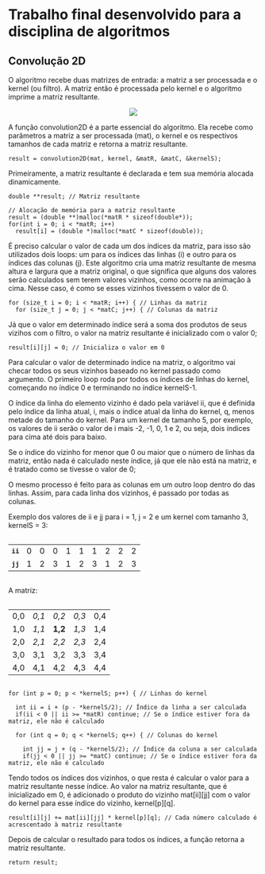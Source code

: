 # Trabalho final desenvolvido para a disciplina de algoritmos

## Convolução 2D

O algoritmo recebe duas matrizes de entrada: a matriz a ser processada e o kernel (ou filtro). A matriz então é processada pelo kernel e o algoritmo imprime a matriz resultante.

<p align="center">
  <img src="https://miro.medium.com/max/790/1*1okwhewf5KCtIPaFib4XaA.gif" />
</p>

A função convolution2D é a parte essencial do algoritmo. Ela recebe como parâmetros a matriz a ser processada (mat), o kernel e os respectivos tamanhos de cada matriz e retorna a matriz resultante.

```
result = convolution2D(mat, kernel, &matR, &matC, &kernelS);
```

Primeiramente, a matriz resultante é declarada e tem sua memória alocada dinamicamente.

```
double **result; // Matriz resultante

// Alocação de memória para a matriz resultante
result = (double **)malloc(*matR * sizeof(double*));
for(int i = 0; i < *matR; i++)
  result[i] = (double *)malloc(*matC * sizeof(double));
```

É preciso calcular o valor de cada um dos índices da matriz, para isso são utilizados dois loops: um para os índices das linhas (i) e outro para os índices das colunas (j). Este algoritmo cria uma matriz resultante de mesma altura e largura que a matriz original, o que significa que alguns dos valores serão calculados sem terem valores vizinhos, como ocorre na animação à cima. Nesse caso, é como se esses vizinhos tivessem o valor de 0.

```
for (size_t i = 0; i < *matR; i++) { // Linhas da matriz
  for (size_t j = 0; j < *matC; j++) { // Colunas da matriz
```

Já que o valor em determinado índice será a soma dos produtos de seus vizihos com o filtro, o valor na matriz resultante é inicializado com o valor 0;

```
result[i][j] = 0; // Inicializa o valor em 0
```

Para calcular o valor de determinado índice na matriz, o algoritmo vai checar todos os seus vizinhos baseado no kernel passado como argumento. O primeiro loop roda por todos os índices de linhas do kernel, começando no índice 0 e terminando no índice kernelS-1.

O índice da linha do elemento vizinho é dado pela variável ii, que é definida pelo índice da linha atual, i, mais o índice atual da linha do kernel, q, menos metade do tamanho do kernel. Para um kernel de tamanho 5, por exemplo, os valores de ii serão o valor de i mais -2, -1, 0, 1 e 2, ou seja, dois índices para cima até dois para baixo.

Se o índice do vizinho for menor que 0 ou maior que o número de linhas da matriz, então nada é calculado neste índice, já que ele não está na matriz, e é tratado como se tivesse o valor de 0;

O mesmo processo é feito para as colunas em um outro loop dentro do das linhas. Assim, para cada linha dos vizinhos, é passado por todas as colunas.

Exemplo dos valores de ii e jj para i = 1, j = 2 e um kernel com tamanho 3, kernelS = 3:

<div style="display:flex; justify-content: center;">
<table>
  <tr>
    <td style="font-weight: bold;font-family: monospace">ii</td>
    <td>0</td>
    <td>0</td>
    <td>0</td>
    <td>1</td>
    <td>1</td>
    <td>1</td>
    <td>2</td>
    <td>2</td>
    <td>2</td>
  </tr>
  <tr>
    <td style="font-weight: bold;font-family: monospace">jj</td>
    <td>1</td>
    <td>2</td>
    <td>3</td>
    <td>1</td>
    <td>2</td>
    <td>3</td>
    <td>1</td>
    <td>2</td>
    <td>3</td>
  </tr>
</table>
</div>

A matriz:

<div style="display:flex; justify-content: center;">
<table>
  <tr>
    <td>0,0</td>
    <td><i>0,1</i></td>
    <td><i>0,2</i></td>
    <td><i>0,3</i></td>
    <td>0,4</td>
  </tr>
  <tr>
    <td>1,0</td>
    <td><i>1,1</i></td>
    <td><b>1,2</b></td>
    <td><i>1,3</i></td>
    <td>1,4</td>
  </tr>
  <tr>
    <td>2,0</td>
    <td><i>2,1</i></td>
    <td><i>2,2</i></td>
    <td><i>2,3</i></td>
    <td>2,4</td>
  </tr>
  <tr>
    <td>3,0</td>
    <td>3,1</td>
    <td>3,2</td>
    <td>3,3</td>
    <td>3,4</td>
  </tr>
  <tr>
    <td>4,0</td>
    <td>4,1</td>
    <td>4,2</td>
    <td>4,3</td>
    <td>4,4</td>
  </tr>
</table>
</div>

```
for (int p = 0; p < *kernelS; p++) { // Linhas do kernel

  int ii = i + (p - *kernelS/2); // Índice da linha a ser calculada
  if(ii < 0 || ii >= *matR) continue; // Se o índice estiver fora da matriz, ele não é calculado

  for (int q = 0; q < *kernelS; q++) { // Colunas do kernel

    int jj = j + (q - *kernelS/2); // Índice da coluna a ser calculada
    if(jj < 0 || jj >= *matC) continue; // Se o índice estiver fora da matriz, ele não é calculado

```

Tendo todos os índices dos vizinhos, o que resta é calcular o valor para a matriz resultante nesse índice. Ao valor na matriz resultante, que é inicializado em 0, é adicionado o produto do vizinho mat[ii][jj] com o valor do kernel para esse índice do vizinho, kernel[p][q].

```
result[i][j] += mat[ii][jj] * kernel[p][q]; // Cada número calculado é acrescentado à matriz resultante

```

Depois de calcular o resultado para todos os índices, a função retorna a matriz resultante.

```
return result;
```
